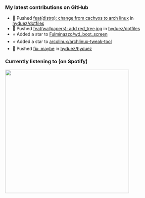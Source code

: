 <!--START_SECTION:waka-->
<!--END_SECTION:waka-->

### My latest contributions on GitHub
<!--START_SECTION:activity-->
- 🍤 Pushed [feat(distro): change from cachyos to arch linux](https://github.com/hyduez/dotfiles/commit/72761102492c4e14a21dcf717b336ac8c1170de3) in [hyduez/dotfiles](https://github.com/hyduez/dotfiles)
- 🍤 Pushed [feat(wallpapers): add red_tree.jpg](https://github.com/hyduez/dotfiles/commit/1ce33c5c8f0d38bead3c0287944d722478863aee) in [hyduez/dotfiles](https://github.com/hyduez/dotfiles)
- ⭐ Added a star to [Fulminazzo/wd_boot_screen](https://github.com/Fulminazzo/wd_boot_screen)
- ⭐ Added a star to [arcolinux/archlinux-tweak-tool](https://github.com/arcolinux/archlinux-tweak-tool)
- 🍤 Pushed [fix: maybe](https://github.com/hyduez/hyduez/commit/3835fd86a3f22c1ef9833ee15d939ec9f2759b34) in [hyduez/hyduez](https://github.com/hyduez/hyduez)
<!--END_SECTION:activity-->

### Currently listening to (on Spotify)
<img src="https://spotify-hyduez.vercel.app/api/spotify" width="400em">
